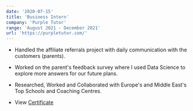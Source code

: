```yaml
---
date: '2020-07-15'
title: 'Business Intern'
company: 'Purple Tutor'
range: 'August 2021 - December 2021'
url: 'https://purpletutor.com/'
---
```


- Handled the affiliate referrals project with daily communication with the customers (parents).
- Worked on the parent's feedback survey where I used Data Science to explore more answers for our future plans.
- Researched, Worked and Collaborated with Europe's and Middle East's Top Schools and Coaching Centres.

- View [Certificate](https://drive.google.com/file/d/1-qTtZB3DmKKnpRw9pFLZfdHH4WLtd30K/view?usp=sharing)
